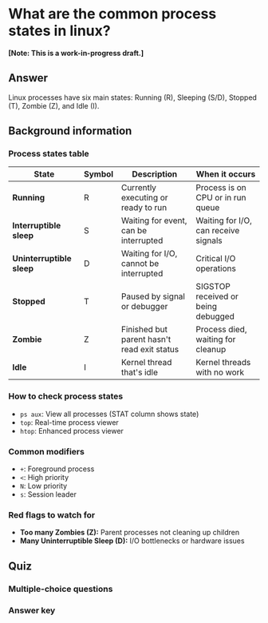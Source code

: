# What are the common process states in linux?

**[Note: This is a work-in-progress draft.]**

## Answer
Linux processes have six main states: Running (R), Sleeping (S/D), Stopped (T), Zombie (Z), and Idle (I).

## Background information

### Process states table

| State | Symbol | Description | When it occurs |
|-------|---------|-------------|----------------|
| **Running** | R | Currently executing or ready to run | Process is on CPU or in run queue |
| **Interruptible sleep** | S | Waiting for event, can be interrupted | Waiting for I/O, can receive signals |
| **Uninterruptible sleep** | D | Waiting for I/O, cannot be interrupted | Critical I/O operations |
| **Stopped** | T | Paused by signal or debugger | SIGSTOP received or being debugged |
| **Zombie** | Z | Finished but parent hasn't read exit status | Process died, waiting for cleanup |
| **Idle** | I | Kernel thread that's idle | Kernel threads with no work |

### How to check process states
- `ps aux`: View all processes (STAT column shows state)
- `top`: Real-time process viewer
- `htop`: Enhanced process viewer

### Common modifiers
- `+`: Foreground process
- `<`: High priority
- `N`: Low priority  
- `s`: Session leader

### Red flags to watch for
- **Too many Zombies (Z):** Parent processes not cleaning up children
- **Many Uninterruptible Sleep (D):** I/O bottlenecks or hardware issues

## Quiz

### Multiple-choice questions

### Answer key
